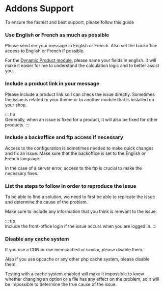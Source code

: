 # Addons Support

To ensure the fastest and best support, please follow this guide

### Use English or French as much as possible

Please send me your message in English or French. Also set the backoffice access to English or French if possible.

For the [Dynamic Product module](/dynamicproduct/), please name your fields in english. It will
make it easier for me to understand the calculation logic and to better assist you.

### Include a product link in your message

Please include a product link so I can check the issue directly. Sometimes the issue is related to your theme or to
another module that is installed on your shop.

::: tip  
Generally, when an issue is fixed for a product, it will also be fixed for other products.
:::

### Include a backoffice and ftp access if necessary

Access to the configuration is sometimes needed to make quick changes and fix an issue. Make sure that the backoffice is
set to the English or French language.

In the case of a server error, access to the ftp is crucial to make the necessary fixes.

### List the steps to follow in order to reproduce the issue

To be able to find a solution, we need to first be able to replicate the issue and determine the cause of the problem.

Make sure to include any information that you think is relevant to the issue.

::: tip  
Include the front-office login if the issue occurs when you are logged in.
:::

### Disable any cache system

If you use a CDN or use memcached or similar, please disable them.

Also if you use opcache or any other php cache system, please disable them.

Testing with a cache system enabled will make it impossible to know whether changing an option or a file has any effect
on the problem, so it will be impossible to determine the true cause of the issue.
